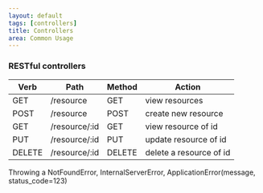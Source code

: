 ```yaml
---
layout: default
tags: [controllers]
title: Controllers
area: Common Usage
---
```



### <a id="rest"></a>RESTful controllers

Verb | Path | Method | Action
---- | ---- | ------ | ------
GET  | /resource | GET | view resources
POST | /resource | POST | create new resource
GET  | /resource/:id | GET | view resource of id
PUT  | /resource/:id | PUT | update resource of id
DELETE | /resource/:id | DELETE | delete a resource of id


Throwing a NotFoundError, InternalServerError, ApplicationError(message, status_code=123)
